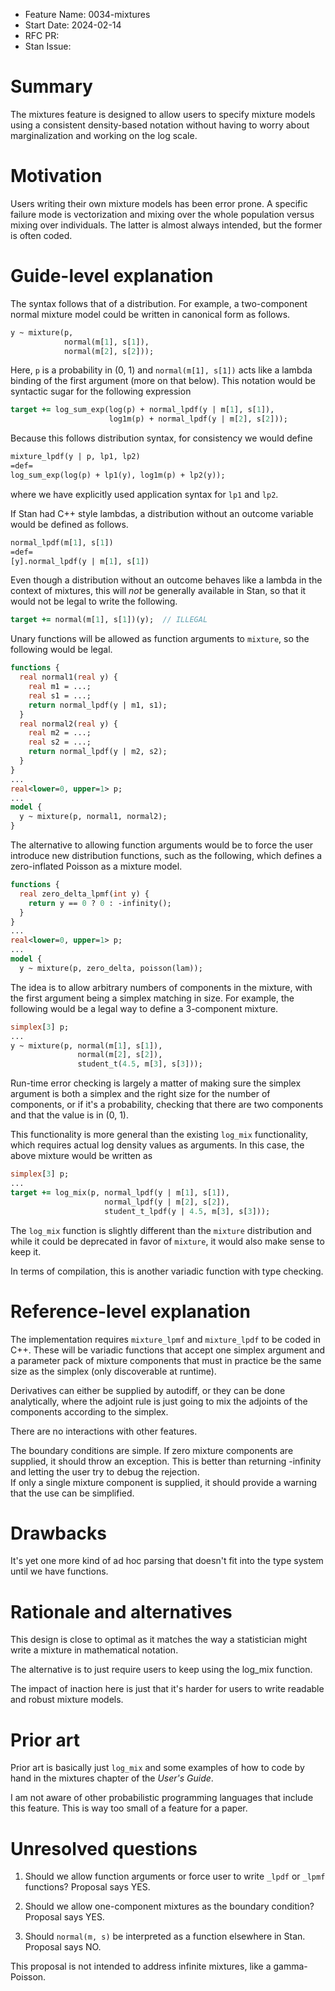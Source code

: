 - Feature Name: 0034-mixtures
- Start Date: 2024-02-14
- RFC PR:
- Stan Issue:

# Summary
[summary]: #summary

The mixtures feature is designed to allow users to specify mixture
models using a consistent density-based notation without having to
worry about marginalization and working on the log scale.



# Motivation
[motivation]: #motivation

Users writing their own mixture models has been error prone.  A
specific failure mode is vectorization and mixing over the whole
population versus mixing over individuals.  The latter is almost
always intended, but the former is often coded.


# Guide-level explanation
[guide-level-explanation]: #guide-level-explanation

The syntax follows that of a distribution.  For example, a
two-component normal mixture model could be written in canonical form
as follows.  

```stan
y ~ mixture(p,
            normal(m[1], s[1]),
            normal(m[2], s[2]));
```

Here, `p` is a probability in (0, 1) and `normal(m[1], s[1])` acts
like a lambda binding of the first argument (more on that below).
This notation would be syntactic sugar for the following expression

```stan
target += log_sum_exp(log(p) + normal_lpdf(y | m[1], s[1]),
                      log1m(p) + normal_lpdf(y | m[2], s[2]));
```

Because this follows distribution syntax, for consistency we would
define
```stan
mixture_lpdf(y | p, lp1, lp2)
=def=
log_sum_exp(log(p) + lp1(y), log1m(p) + lp2(y));
```

where we have explicitly used application syntax for `lp1` and `lp2`.

If Stan had C++ style lambdas, a distribution without an outcome
variable would be defined as follows.

```stan
normal_lpdf(m[1], s[1])
=def=
[y].normal_lpdf(y | m[1], s[1])
```

Even though a distribution without an outcome behaves like a lambda in
the context of mixtures, this will *not* be generally available in
Stan, so that it would not be legal to write the following.

```stan
target += normal(m[1], s[1])(y);  // ILLEGAL
```

Unary functions will be allowed as function arguments to `mixture`, so the
following would be legal.

```stan
functions {
  real normal1(real y) {
    real m1 = ...; 
    real s1 = ...; 
    return normal_lpdf(y | m1, s1); 
  }
  real normal2(real y) {
    real m2 = ...; 
    real s2 = ...; 
    return normal_lpdf(y | m2, s2); 
  }
}
... 
real<lower=0, upper=1> p; 
...
model {
  y ~ mixture(p, normal1, normal2);
}
```

The alternative to allowing function arguments would be to force the
user introduce new distribution functions, such as the following,
which defines a zero-inflated Poisson as a mixture model.

```stan
functions {
  real zero_delta_lpmf(int y) {
    return y == 0 ? 0 : -infinity();
  }
}
...
real<lower=0, upper=1> p;
...
model {
  y ~ mixture(p, zero_delta, poisson(lam));
```

The idea is to allow arbitrary numbers of components in the mixture,
with the first argument being a simplex matching in size.  For
example, the following would be a legal way to define a 3-component mixture.

```stan
simplex[3] p;
...
y ~ mixture(p, normal(m[1], s[1]),
               normal(m[2], s[2]),
               student_t(4.5, m[3], s[3]));
```

Run-time error checking is largely a matter of making sure the simplex
argument is both a simplex and the right size for the number of
components, or if it's a probability, checking that there are two
components and that the value is in (0, 1).

This functionality is more general than the existing `log_mix`
functionality, which requires actual log density values as arguments.
In this case, the above mixture would be written as

```stan
simplex[3] p;
...
target += log_mix(p, normal_lpdf(y | m[1], s[1]),
                     normal_lpdf(y | m[2], s[2]), 
                     student_t_lpdf(y | 4.5, m[3], s[3]));
```

The `log_mix` function is slightly different than the `mixture`
distribution and while it could be deprecated in favor of `mixture`,
it would also make sense to keep it.

In terms of compilation, this is another variadic function with type
checking. 


# Reference-level explanation
[reference-level-explanation]: #reference-level-explanation

The implementation requires `mixture_lpmf` and `mixture_lpdf` to be
coded in C++.  These will be variadic functions that accept one simplex
argument and a parameter pack of mixture components that must in practice be
the same size as the simplex (only discoverable at runtime).

Derivatives can either be supplied by autodiff, or they can be done
analytically, where the adjoint rule is just going to mix the adjoints
of the components according to the simplex.

There are no interactions with other features.

The boundary conditions are simple.  If zero mixture components are
supplied, it should throw an exception.  This is better than returning
-infinity and letting the user try to debug the rejection.  
If only a single mixture component is supplied, it should provide a
warning that the use can be simplified.

# Drawbacks
[drawbacks]: #drawbacks

It's yet one more kind of ad hoc parsing that doesn't fit into the
type system until we have functions.

# Rationale and alternatives
[rationale-and-alternatives]: #rationale-and-alternatives

This design is close to optimal as it matches the way a statistician
might write a mixture in mathematical notation.

The alternative is to just require users to keep using the log_mix function.

The impact of inaction here is just that it's harder for users to
write readable and robust mixture models.

# Prior art
[prior-art]: #prior-art

Prior art is basically just `log_mix` and some examples of how to code
by hand in the mixtures chapter of the *User's Guide*.

I am not aware of other probabilistic programming languages that
include this feature.  This is way too small of a feature for a paper.

# Unresolved questions
[unresolved-questions]: #unresolved-questions

1.  Should we allow function arguments or force user to write `_lpdf`
or `_lpmf` functions?  Proposal says YES.

2.  Should we allow one-component mixtures as the boundary condition?
    Proposal says YES.

3.  Should `normal(m, s)` be interpreted as a function elsewhere in
Stan.  Proposal says NO.

This proposal is not intended to address infinite mixtures, like a gamma-Poisson.
